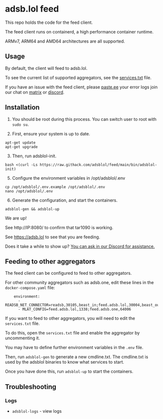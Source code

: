 # adsb.lol feed

This repo holds the code for the feed client.

The feed client runs on containerd, a high performance container runtime.

ARMv7, ARM64 and AMD64 architectures are all supported.

## Usage

By default, the client will feed to adsb.lol.

To see the current list of supported aggregators, see the [services.txt](services.txt) file.

If you have an issue with the feed client, please [paste.ee](https://paste.ee) your error logs join our chat on [matrix](https://matrix.to/#/#adsblol:gatto.club) or [discord](https://adsb.lol/discord).

## Installation

1. You should be root during this process. You can switch user to root with `sudo su`.

2. First, ensure your system is up to date.
```
apt-get update
apt-get upgrade
```

3. Then, run adsblol-init.

```
bash <(curl -Ls https://raw.githack.com/adsblol/feed/main/bin/adsblol-init)
```

5. Configure the environment variables in /opt/adsblol/.env
```
cp /opt/adsblol/.env.example /opt/adsblol/.env
nano /opt/adsblol/.env
```

6. Generate the configuration, and start the containers.
```
adsblol-gen && adsblol-up
```

We are up!

See http://IP:8080/ to confirm that tar1090 is working.

See https://adsb.lol to see that you are feeding.

Does it take a while to show up? [You can ask in our Discord for assistance.](https://adsb.lol/discord)

## Feeding to other aggregators

The feed client can be configured to feed to other aggregators.

For other community aggregators such as adsb.one, edit these lines in the `docker-compose.yaml` file:

```
    environment:
      - READSB_NET_CONNECTOR=readsb,30105,beast_in;feed.adsb.lol,30004,beast_out;feed.adsb.one,64004,beast_out
      - MLAT_CONFIG=feed.adsb.lol,1338;feed.adsb.one,64006
```

If you want to feed to other aggregators, you will need to edit the `services.txt` file.

To do this, open the `services.txt` file and enable the aggregator by uncommenting it.

You may have to define further environment variables in the `.env` file.

Then, run `adsblol-gen` to generate a new cmdline.txt.
The cmdline.txt is used by the adsblol binaries to know what services to start.

Once you have done this, run `adsblol-up` to start the containers.

## Troubleshooting

### Logs
- `adsblol-logs` - view logs
